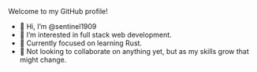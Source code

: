 Welcome to my GitHub profile!

- 👋 Hi, I’m @sentinel1909
- 👀 I’m interested in full stack web development.
- 🌱 Currently focused on learning Rust.
- 💞️ Not looking to collaborate on anything yet, but as my skills grow that might change.


